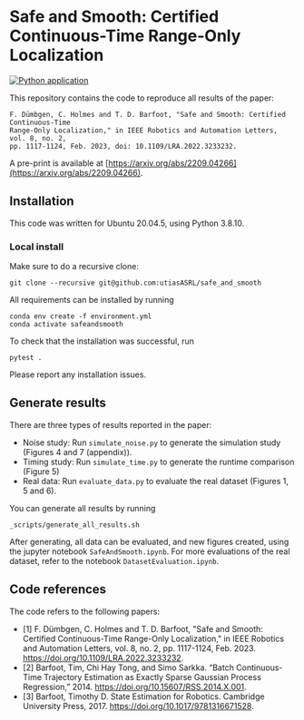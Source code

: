 # Safe and Smooth: Certified Continuous-Time Range-Only Localization

[![Python application](https://github.com/utiasASRL/safe_and_smooth/actions/workflows/python-package-conda.yml/badge.svg)](https://github.com/utiasASRL/safe_and_smooth/actions/workflows/python-package-conda.yml)

This repository contains the code to reproduce all results of the paper:

````
F. Dümbgen, C. Holmes and T. D. Barfoot, "Safe and Smooth: Certified Continuous-Time 
Range-Only Localization," in IEEE Robotics and Automation Letters, vol. 8, no. 2, 
pp. 1117-1124, Feb. 2023, doi: 10.1109/LRA.2022.3233232.
````

A pre-print is available at [https://arxiv.org/abs/2209.04266](https://arxiv.org/abs/2209.04266).

## Installation

This code was written for Ubuntu 20.04.5, using Python 3.8.10.

### Local install

Make sure to do a recursive clone:
```
git clone --recursive git@github.com:utiasASRL/safe_and_smooth
```

All requirements can be installed by running
```
conda env create -f environment.yml
conda activate safeandsmooth
```

To check that the installation was successful, run
```
pytest .
```

Please report any installation issues. 

## Generate results

There are three types of results reported in the paper:

- Noise study: Run `simulate_noise.py` to generate the simulation study (Figures 4 and 7 (appendix)). 
- Timing study:  Run `simulate_time.py` to generate the runtime comparison (Figure 5)
- Real data: Run `evaluate_data.py` to evaluate the real dataset (Figures 1, 5 and 6). 

You can generate all results by running
```
_scripts/generate_all_results.sh
```
After generating, all data can be evaluated, and new figures created, using the jupyter notebook `SafeAndSmooth.ipynb`. For more evaluations of the real dataset, refer to the notebook `DatasetEvaluation.ipynb`. 

## Code references

The code refers to the following papers:

- [1] F. Dümbgen, C. Holmes and T. D. Barfoot, "Safe and Smooth: Certified Continuous-Time Range-Only Localization," in IEEE Robotics and Automation Letters, vol. 8, no. 2, pp. 1117-1124, Feb. 2023. https://doi.org/10.1109/LRA.2022.3233232.
- [2] Barfoot, Tim, Chi Hay Tong, and Simo Sarkka. “Batch Continuous-Time Trajectory Estimation as Exactly Sparse Gaussian Process Regression,” 2014. https://doi.org/10.15607/RSS.2014.X.001.
- [3] Barfoot, Timothy D. State Estimation for Robotics. Cambridge University Press, 2017. https://doi.org/10.1017/9781316671528.

